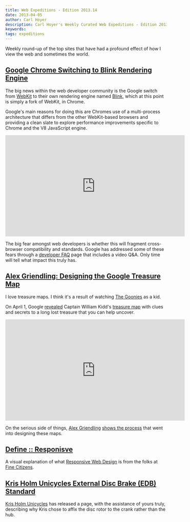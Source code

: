 ```yaml
---
title: Web Expeditions - Edition 2013.14
date: 2013-04-05
author: Carl Hoyer
description: Carl Hoyer's Weekly Curated Web Expeditions - Edition 2013.14
keywords:
tags: expeditions
---
```


Weekly round-up of the top sites that have had a profound effect of how I view the web and sometimes the world.

## [Google Chrome Switching to Blink Rendering Engine](http://blog.chromium.org/2013/04/blink-rendering-engine-for-chromium.html)

The big news within the web developer community is the Google switch from [WebKit](http://www.webkit.org/) to their own rendering engine named [Blink](http://www.chromium.org/blink), which at this point is simply a fork of WebKit, in Chrome.

Google's main reasons for doing this are Chromes use of a multi-process architecture that differs from the other WebKit-based browsers and providing a clean slate to explore performance improvements specific to Chrome and the V8 JavaScript engine.

<iframe width="560" height="315" src="http://www.youtube.com/embed/TlJob8K_OwE" frameborder="0" allowfullscreen></iframe>

The big fear amongst web developers is whether this will fragment cross-browser compatibility and standards. Google has addressed some of these fears through a [developer FAQ](http://www.chromium.org/blink/developer-faq) page that includes a video Q&A. Only time will tell what impact this truly has.


## [Alex Griendling: Designing the Google Treasure Map](http://blog.alexlikesdesign.com/post/46850507084/today-marks-the-launch-of-google-treasure-maps)

I love treasure maps. I think it's a result of watching [The Goonies](http://www.imdb.com/title/tt0089218/) as a kid.

On April 1, Google [revealed](http://youtu.be/_qFFHC0eIUc) Captain William Kidd's [treasure map](https://maps.google.com/maps?t=8) with clues and secrets to a long lost treasure that you can help uncover.

<iframe width="560" height="315" src="http://www.youtube.com/embed/_qFFHC0eIUc" frameborder="0" allowfullscreen></iframe>

On the serious side of things, [Alex Griendling](http://blog.alexlikesdesign.com) [shows the process](http://blog.alexlikesdesign.com/post/46850507084/today-marks-the-launch-of-google-treasure-maps) that went into designing these maps.


## [Define :: Responisve](http://finecitizens.com/defineResponsive/)

A visual explanation of what [Responsive Web Design](http://en.wikipedia.org/wiki/Responsive_web_design) is from the folks at [Fine Citizens](http://www.finecitizens.com/).


## [Kris Holm Unicycles External Disc Brake (EDB) Standard](http://krisholm.com/en/edb)

[Kris Holm Unicycles](http://krisholm.com) has released a page, with the assistance of yours truly, describing why Kris chose to affix the disc rotor to the crank rather than the hub.
